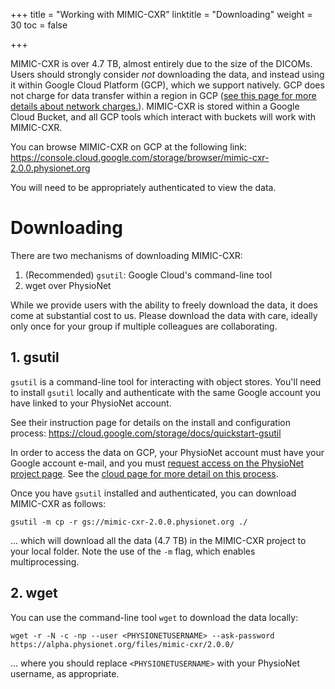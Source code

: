 +++
title = "Working with MIMIC-CXR"
linktitle = "Downloading"
weight = 30
toc = false

+++

MIMIC-CXR is over 4.7 TB, almost entirely due to the size of the DICOMs.
Users should strongly consider *not* downloading the data, and instead using it within Google Cloud Platform (GCP), which we support natively.
GCP does not charge for data transfer within a region in GCP ([see this page for more details about network charges.](https://cloud.google.com/storage/pricing#network-pricing)).
MIMIC-CXR is stored within a Google Cloud Bucket, and all GCP tools which interact with buckets will work with MIMIC-CXR.

You can browse MIMIC-CXR on GCP at the following link: https://console.cloud.google.com/storage/browser/mimic-cxr-2.0.0.physionet.org

You will need to be appropriately authenticated to view the data.

# Downloading

There are two mechanisms of downloading MIMIC-CXR:

1. (Recommended) `gsutil`: Google Cloud's command-line tool
2. wget over PhysioNet

While we provide users with the ability to freely download the data, it does come at substantial cost to us.
Please download the data with care, ideally only once for your group if multiple colleagues are collaborating.

## 1. gsutil

`gsutil` is a command-line tool for interacting with object stores.
You'll need to install `gsutil` locally and authenticate with the same Google account you have linked to your PhysioNet account.

See their instruction page for details on the install and configuration process: https://cloud.google.com/storage/docs/quickstart-gsutil

In order to access the data on GCP, your PhysioNet account must have your Google account e-mail, and you must [request access on the PhysioNet project page](https://physionet.org/content/mimic-cxr/#files). See the [cloud page for more detail on this process](/about/cloud).

Once you have `gsutil` installed and authenticated, you can download MIMIC-CXR as follows:

```
gsutil -m cp -r gs://mimic-cxr-2.0.0.physionet.org ./
```

... which will download all the data (4.7 TB) in the MIMIC-CXR project to your local folder. Note the use of the `-m` flag, which enables multiprocessing.


## 2. wget

You can use the command-line tool `wget` to download the data locally:

```
wget -r -N -c -np --user <PHYSIONETUSERNAME> --ask-password https://alpha.physionet.org/files/mimic-cxr/2.0.0/
```

... where you should replace `<PHYSIONETUSERNAME>` with your PhysioNet username, as appropriate.